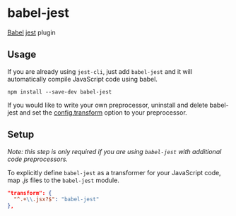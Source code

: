 # babel-jest

[Babel](https://github.com/babel/babel) [jest](https://github.com/facebook/jest)
plugin

## Usage

If you are already using `jest-cli`, just add `babel-jest` and it will
automatically compile JavaScript code using babel.

```
npm install --save-dev babel-jest
```

If you would like to write your own preprocessor, uninstall and delete
babel-jest and set the
[config.transform](http://facebook.github.io/jest/docs/configuration.html#transform-object-string-string)
option to your preprocessor.

## Setup

_Note: this step is only required if you are using `babel-jest` with additional
code preprocessors._

To explicitly define `babel-jest` as a transformer for your JavaScript code, map
_.js_ files to the `babel-jest` module.

```json
"transform": {
  "^.+\\.jsx?$": "babel-jest"
},
```
